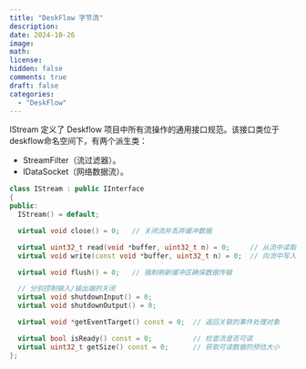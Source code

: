 ```yaml
---
title: "DeskFlow 字节流"
description: 
date: 2024-10-26
image: 
math: 
license: 
hidden: false
comments: true
draft: false
categories:
  - "DeskFlow"
---
```




IStream 定义了 Deskflow 项目中所有流操作的通用接口规范。该接口类位于deskflow命名空间下，有两个派生类：  
- StreamFilter（流过滤器）。  
- IDataSocket（网络数据流）。  


```cpp
class IStream : public IInterface
{
public:
  IStream() = default;

  virtual void close() = 0;   // 关闭流并丢弃缓冲数据

  virtual uint32_t read(void *buffer, uint32_t n) = 0;     // 从流中读取数据
  virtual void write(const void *buffer, uint32_t n) = 0;  // 向流中写入数据

  virtual void flush() = 0;   // 强制刷新缓冲区确保数据传输

  // 分别控制输入/输出端的关闭
  virtual void shutdownInput() = 0;
  virtual void shutdownOutput() = 0;

  virtual void *getEventTarget() const = 0;  // 返回关联的事件处理对象

  virtual bool isReady() const = 0;          // 检查流是否可读
  virtual uint32_t getSize() const = 0;      // 获取可读数据的预估大小
};
```




